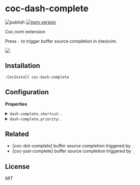 # coc-dash-complete

![publish](https://github.com/voldikss/coc-dash-complete/workflows/publish/badge.svg)
[![npm version](https://badge.fury.io/js/coc-dash-complete.svg)](https://badge.fury.io/js/coc-dash-complete)

Coc.nvim extension

Press `-` to trigger buffer source completion in (neo)vim.

![](https://user-images.githubusercontent.com/20282795/112474198-436b6300-8daa-11eb-8399-96669cc4be3d.gif)

## Installation

```vim
:CocInstall coc-dash-complete
```

## Configuration

<!-- Generated by 'yarn run bulid:doc', please don't edit it directly -->
<!-- prettier-ignore-start -->
<strong>Properties</strong>
<details>
<summary><code>dash-complete.shortcut</code>: .</summary>
Type: <pre><code>string</code></pre>Default: <pre><code>"dash-complete"</code></pre>
</details>
<details>
<summary><code>dash-complete.priority</code>: .</summary>
Type: <pre><code>number</code></pre>Default: <pre><code>3</code></pre>
</details>

<!-- prettier-ignore-end -->

## Related

- [coc-dot-complete]  buffer source completion triggered by `.`
- [coc-just-complete] buffer source completion triggered by `_`

## License

MIT
